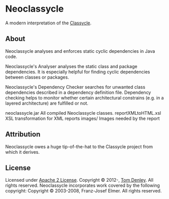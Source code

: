 Neoclassycle
============
A modern interpretation of the [Classycle].

About
-----
Neoclassycle analyses and enforces static cyclic dependencies in Java code.

Neoclassycle's Analyser analyses the static class and package dependencies. It is especially helpful for finding cyclic dependencies between classes or packages.

Neoclassycle's Dependency Checker searches for unwanted class dependencies described in a dependency definition file. Dependency checking helps to monitor whether certain architectural constrains (e.g. in a layered architecture) are fulfilled or not.

neoclassycle.jar     All compiled Neoclassycle classes.
reportXMLtoHTML.xsl  XSL transformation for XML reports
images/              Images needed by the report

Attribution
-----------
Neoclassycle owes a huge tip-of-the-hat to the Classycle project from which it derives.

License
-------
Licensed under [Apache 2 License].
Copyright &copy; 2012-, [Tom Denley]. All rights reserved.
Neoclassycle incorporates work covered by the following copyright:
Copyright &copy; 2003-2008, Franz-Josef Elmer. All rights reserved.
 
[Classycle]: http://classycle.sourceforge.net/
[Apache 2 License]: https://raw.github.com/netmelody/ci-eye/master/LICENSE
[Tom Denley]: https://github.com/scarytom